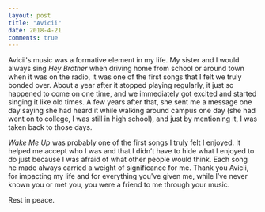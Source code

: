 ```yaml
---
layout: post
title: "Avicii"
date: 2018-4-21
comments: true
---
```

Avicii's music was a formative element in my life. My sister and I would always sing *Hey Brother* when driving home from school or around 
town when it was on the radio, it was one of the first songs that I felt we truly bonded over. About a year after it stopped playing 
regularly, it just so happened to come on one time, and we immediately got excited and started singing it like old times. A few years after
that, she sent me a message one day saying she had heard it while walking around campus one day (she had went on to college, I was still in
high school), and just by mentioning it, I was taken back to those days. 

*Wake Me Up* was probably one of the first songs I truly felt I enjoyed. It helped me accept who I was and that I didn’t 
have to hide what I enjoyed to do just because I was afraid of what other people would think. Each song he made always carried a weight of 
significance for me. Thank you Avicii, for impacting my life and for everything you've given me, while I’ve never known you or met you, 
you were a friend to me through your music. 

Rest in peace.
